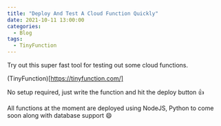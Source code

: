 ```yaml
---
title: "Deploy And Test A Cloud Function Quickly"
date: 2021-10-11 13:00:00
categories:
  - Blog
tags:
  - TinyFunction
---
```


Try out this super fast tool for testing out some cloud functions.

(TinyFunction)[https://tinyfunction.com/]

No setup required, just write the function and hit the deploy button :thumbsup:

All functions at the moment are deployed using NodeJS, Python to come soon along with database support :smile: